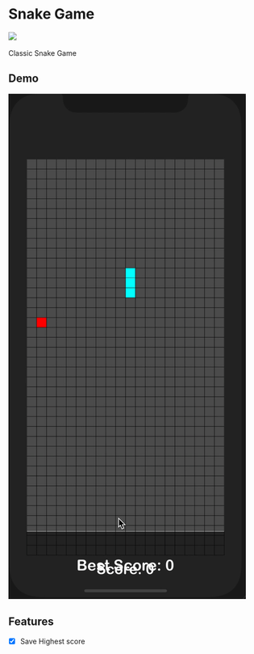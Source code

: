 # Snake Game
<img src="SS/logo.png" >

Classic Snake Game

## Demo
![Demo](snake.gif)



## Features
- [X] Save Highest score


